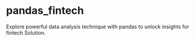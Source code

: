 # pandas_fintech
Explore powerful data analysis  technique with pandas to unlock insights for fintech Solution.
